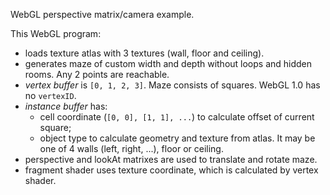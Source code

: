 WebGL perspective matrix/camera example.

This WebGL program:
- loads texture atlas with 3 textures (wall, floor and ceiling).
- generates maze of custom width and depth without loops and hidden rooms. Any 2 points are reachable.
- _vertex buffer_ is `[0, 1, 2, 3]`. Maze consists of squares. WebGL 1.0 has no `vertexID`.
- _instance buffer_ has:
  - cell coordinate (`[0, 0], [1, 1], ...`) to calculate offset of current square;
  - object type to calculate geometry and texture from atlas. It may be one of 4 walls (left, right, ...), floor or ceiling.
- perspective and lookAt matrixes are used to translate and rotate maze.
- fragment shader uses texture coordinate, which is calculated by vertex shader.